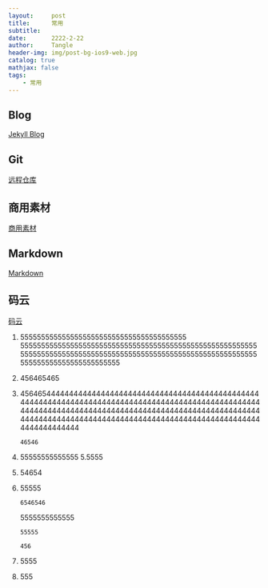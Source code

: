 ```yaml
---
layout:     post
title:      常用
subtitle:   
date:       2222-2-22
author:     Tangle
header-img: img/post-bg-ios9-web.jpg
catalog: true
mathjax: false
tags:
    - 常用
---
```


## Blog

[Jekyll Blog](https://jiujie.gq/2020/09/11/Jekyll-Blog/)

## Git

[远程仓库](https://jiujie.gq/2020/06/19/GitHub-Git-%E8%BF%9C%E7%A8%8B%E4%BB%93%E5%BA%93/)

## 商用素材

[商用素材](https://www.zhihu.com/question/318961106)

## Markdown

[Markdown](https://jiujie.gq/2020/09/10/Markdown/)

## 码云

[码云](https://gitee.com/)


1. 5555555555555555555555555555555555555555
555555555555555555555555555555555555555555555555555555555555555555555555555555555555555555555555555555555555555555555555555555555555555555

2. 456465465

3. 456465444444444444444444444444444444444444444444444444444444444444444444444444444444444444444444444444444444444444444444444444444444444444444444444444444444444444444444444444444444444444444444444444444444444444444444444444444
    ```
    46546
    ```
4. 55555555555555
   5.5555

5. 54654

6. 55555

   ```
   6546546
   ```
   5555555555555
   ```
   55555
   ```
   ```
   456
   ```
7. 5555

0. 555
